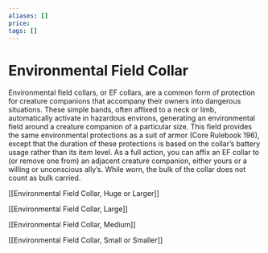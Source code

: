 ```yaml
---
aliases: []
price:  
tags: []
---
```


# Environmental Field Collar

Environmental field collars, or EF collars, are a common form of protection for creature companions that accompany their owners into dangerous situations. These simple bands, often affixed to a neck or limb, automatically activate in hazardous environs, generating an environmental field around a creature companion of a particular size. This field provides the same environmental protections as a suit of armor (Core Rulebook 196), except that the duration of these protections is based on the collar’s battery usage rather than its item level. As a full action, you can affix an EF collar to (or remove one from) an adjacent creature companion, either yours or a willing or unconscious ally’s. While worn, the bulk of the collar does not count as bulk carried.

[[Environmental Field Collar, Huge or Larger]]

[[Environmental Field Collar, Large]]

[[Environmental Field Collar, Medium]]

[[Environmental Field Collar, Small or Smaller]]

